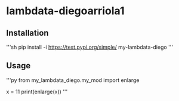 # lambdata-diegoarriola1

## Installation

'''sh
pip install -i https://test.pypi.org/simple/ my-lambdata-diego
'''

## Usage

'''py
from my_lambdata_diego.my_mod import enlarge

x = 11
print(enlarge(x))
'''
